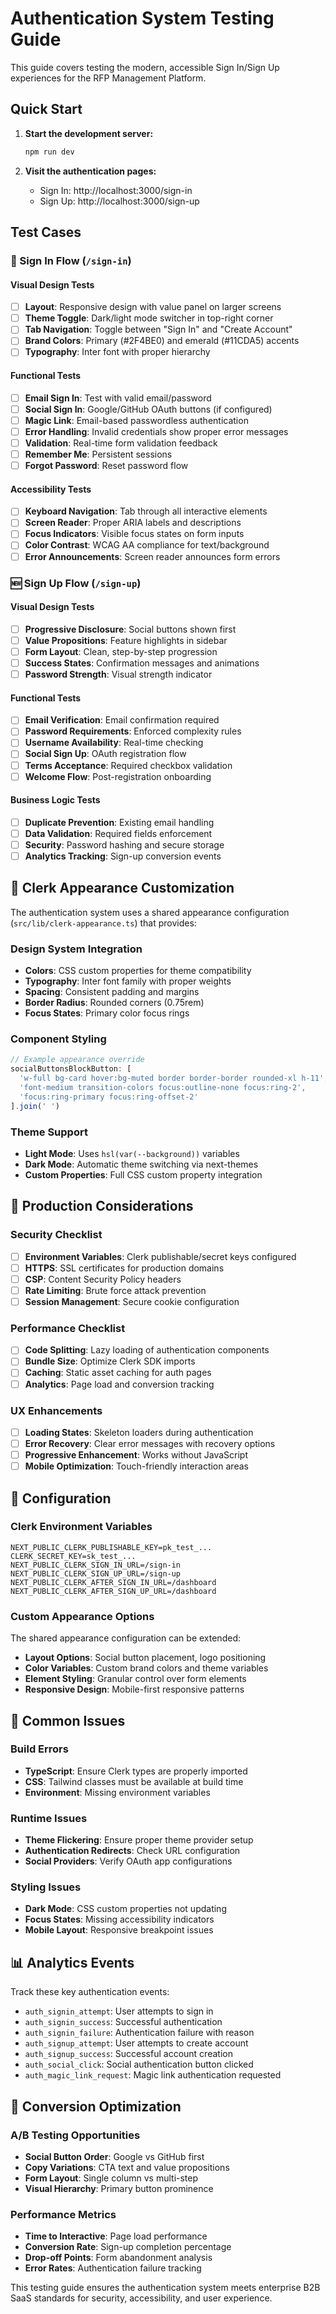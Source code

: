 # Authentication System Testing Guide

This guide covers testing the modern, accessible Sign In/Sign Up experiences for the RFP Management Platform.

## Quick Start

1. **Start the development server:**
   ```bash
   npm run dev
   ```

2. **Visit the authentication pages:**
   - Sign In: http://localhost:3000/sign-in
   - Sign Up: http://localhost:3000/sign-up

## Test Cases

### 🔐 Sign In Flow (`/sign-in`)

#### Visual Design Tests
- [ ] **Layout**: Responsive design with value panel on larger screens
- [ ] **Theme Toggle**: Dark/light mode switcher in top-right corner
- [ ] **Tab Navigation**: Toggle between "Sign In" and "Create Account"
- [ ] **Brand Colors**: Primary (#2F4BE0) and emerald (#11CDA5) accents
- [ ] **Typography**: Inter font with proper hierarchy

#### Functional Tests
- [ ] **Email Sign In**: Test with valid email/password
- [ ] **Social Sign In**: Google/GitHub OAuth buttons (if configured)
- [ ] **Magic Link**: Email-based passwordless authentication
- [ ] **Error Handling**: Invalid credentials show proper error messages
- [ ] **Validation**: Real-time form validation feedback
- [ ] **Remember Me**: Persistent sessions
- [ ] **Forgot Password**: Reset password flow

#### Accessibility Tests
- [ ] **Keyboard Navigation**: Tab through all interactive elements
- [ ] **Screen Reader**: Proper ARIA labels and descriptions
- [ ] **Focus Indicators**: Visible focus states on form inputs
- [ ] **Color Contrast**: WCAG AA compliance for text/background
- [ ] **Error Announcements**: Screen reader announces form errors

### 🆕 Sign Up Flow (`/sign-up`)

#### Visual Design Tests
- [ ] **Progressive Disclosure**: Social buttons shown first
- [ ] **Value Propositions**: Feature highlights in sidebar
- [ ] **Form Layout**: Clean, step-by-step progression
- [ ] **Success States**: Confirmation messages and animations
- [ ] **Password Strength**: Visual strength indicator

#### Functional Tests
- [ ] **Email Verification**: Email confirmation required
- [ ] **Password Requirements**: Enforced complexity rules
- [ ] **Username Availability**: Real-time checking
- [ ] **Social Sign Up**: OAuth registration flow
- [ ] **Terms Acceptance**: Required checkbox validation
- [ ] **Welcome Flow**: Post-registration onboarding

#### Business Logic Tests
- [ ] **Duplicate Prevention**: Existing email handling
- [ ] **Data Validation**: Required fields enforcement
- [ ] **Security**: Password hashing and secure storage
- [ ] **Analytics Tracking**: Sign-up conversion events

## 🎨 Clerk Appearance Customization

The authentication system uses a shared appearance configuration (`src/lib/clerk-appearance.ts`) that provides:

### Design System Integration
- **Colors**: CSS custom properties for theme compatibility
- **Typography**: Inter font family with proper weights
- **Spacing**: Consistent padding and margins
- **Border Radius**: Rounded corners (0.75rem)
- **Focus States**: Primary color focus rings

### Component Styling
```typescript
// Example appearance override
socialButtonsBlockButton: [
  'w-full bg-card hover:bg-muted border border-border rounded-xl h-11',
  'font-medium transition-colors focus:outline-none focus:ring-2',
  'focus:ring-primary focus:ring-offset-2'
].join(' ')
```

### Theme Support
- **Light Mode**: Uses `hsl(var(--background))` variables
- **Dark Mode**: Automatic theme switching via next-themes
- **Custom Properties**: Full CSS custom property integration

## 🚀 Production Considerations

### Security Checklist
- [ ] **Environment Variables**: Clerk publishable/secret keys configured
- [ ] **HTTPS**: SSL certificates for production domains
- [ ] **CSP**: Content Security Policy headers
- [ ] **Rate Limiting**: Brute force attack prevention
- [ ] **Session Management**: Secure cookie configuration

### Performance Checklist
- [ ] **Code Splitting**: Lazy loading of authentication components
- [ ] **Bundle Size**: Optimize Clerk SDK imports
- [ ] **Caching**: Static asset caching for auth pages
- [ ] **Analytics**: Page load and conversion tracking

### UX Enhancements
- [ ] **Loading States**: Skeleton loaders during authentication
- [ ] **Error Recovery**: Clear error messages with recovery options
- [ ] **Progressive Enhancement**: Works without JavaScript
- [ ] **Mobile Optimization**: Touch-friendly interaction areas

## 🔧 Configuration

### Clerk Environment Variables
```env
NEXT_PUBLIC_CLERK_PUBLISHABLE_KEY=pk_test_...
CLERK_SECRET_KEY=sk_test_...
NEXT_PUBLIC_CLERK_SIGN_IN_URL=/sign-in
NEXT_PUBLIC_CLERK_SIGN_UP_URL=/sign-up
NEXT_PUBLIC_CLERK_AFTER_SIGN_IN_URL=/dashboard
NEXT_PUBLIC_CLERK_AFTER_SIGN_UP_URL=/dashboard
```

### Custom Appearance Options
The shared appearance configuration can be extended:
- **Layout Options**: Social button placement, logo positioning
- **Color Variables**: Custom brand colors and theme variables
- **Element Styling**: Granular control over form elements
- **Responsive Design**: Mobile-first responsive patterns

## 🐛 Common Issues

### Build Errors
- **TypeScript**: Ensure Clerk types are properly imported
- **CSS**: Tailwind classes must be available at build time
- **Environment**: Missing environment variables

### Runtime Issues
- **Theme Flickering**: Ensure proper theme provider setup
- **Authentication Redirects**: Check URL configuration
- **Social Providers**: Verify OAuth app configurations

### Styling Issues
- **Dark Mode**: CSS custom properties not updating
- **Focus States**: Missing accessibility indicators
- **Mobile Layout**: Responsive breakpoint issues

## 📊 Analytics Events

Track these key authentication events:
- `auth_signin_attempt`: User attempts to sign in
- `auth_signin_success`: Successful authentication
- `auth_signin_failure`: Authentication failure with reason
- `auth_signup_attempt`: User attempts to create account
- `auth_signup_success`: Successful account creation
- `auth_social_click`: Social authentication button clicked
- `auth_magic_link_request`: Magic link authentication requested

## 🎯 Conversion Optimization

### A/B Testing Opportunities
- **Social Button Order**: Google vs GitHub first
- **Copy Variations**: CTA text and value propositions
- **Form Layout**: Single column vs multi-step
- **Visual Hierarchy**: Primary button prominence

### Performance Metrics
- **Time to Interactive**: Page load performance
- **Conversion Rate**: Sign-up completion percentage
- **Drop-off Points**: Form abandonment analysis
- **Error Rates**: Authentication failure tracking

This testing guide ensures the authentication system meets enterprise B2B SaaS standards for security, accessibility, and user experience.
